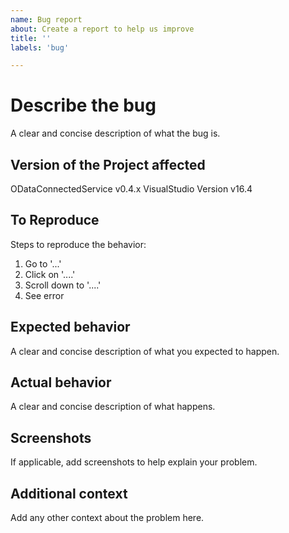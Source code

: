 ```yaml
---
name: Bug report
about: Create a report to help us improve
title: ''
labels: 'bug'

---
```


# Describe the bug
A clear and concise description of what the bug is.

## Version of the Project affected
ODataConnectedService v0.4.x
VisualStudio Version v16.4

## To Reproduce
Steps to reproduce the behavior:
1. Go to '...'
2. Click on '....'
3. Scroll down to '....'
4. See error

## Expected behavior
A clear and concise description of what you expected to happen.

## Actual behavior
A clear and concise description of what happens.

## Screenshots
If applicable, add screenshots to help explain your problem.

## Additional context
Add any other context about the problem here.
